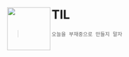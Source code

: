 # TIL <img src="https://user-images.githubusercontent.com/61109660/163592994-c0437088-e756-499d-af3a-873cf3cf48c9.png" align=left width=100>
> `오늘을 부재중으로 만들지 말자`

<br/>

